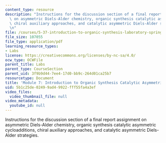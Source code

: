 ```yaml
---
content_type: resource
description: "Instructions for the discussion section of a final report assignment\
  \ on asymmetric Diels-Alder chemistry, organic synthesis catalytic asymmetric cycloadditions,\
  \ chiral auxiliary approaches, and catalytic asymmetric Diels-Alder strategies.\r\
  \n"
file: /courses/5-37-introduction-to-organic-synthesis-laboratory-spring-2009/5b1c25de02499ad49922fff55fa4a3ef_MIT5_37s09_lab01_FinalReport.pdf
file_size: 107055
file_type: application/pdf
learning_resource_types:
- Labs
license: https://creativecommons.org/licenses/by-nc-sa/4.0/
ocw_type: OCWFile
parent_title: Labs
parent_type: CourseSection
parent_uid: 3f9b9d44-7ee4-17d0-bb9c-264d01ca25b7
resourcetype: Document
title: 'Module 7: Introduction to Organic Synthesis Catalytic Asymmetric Cycloadditions '
uid: 5b1c25de-0249-9ad4-9922-fff55fa4a3ef
video_files:
  video_thumbnail_file: null
video_metadata:
  youtube_id: null
---
```

Instructions for the discussion section of a final report assignment on asymmetric Diels-Alder chemistry, organic synthesis catalytic asymmetric cycloadditions, chiral auxiliary approaches, and catalytic asymmetric Diels-Alder strategies.
